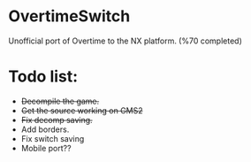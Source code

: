 # OvertimeSwitch
Unofficial port of Overtime to the NX platform. (%70 completed)
# Todo list:

- ~~Decompile the game.~~
- ~~Get the source working on GMS2~~
- ~~Fix decomp saving.~~
- Add borders.
- Fix switch saving
- Mobile port??
